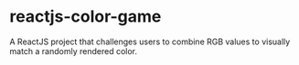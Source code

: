# reactjs-color-game

A ReactJS project that challenges users to combine RGB values to visually match a randomly rendered color.
